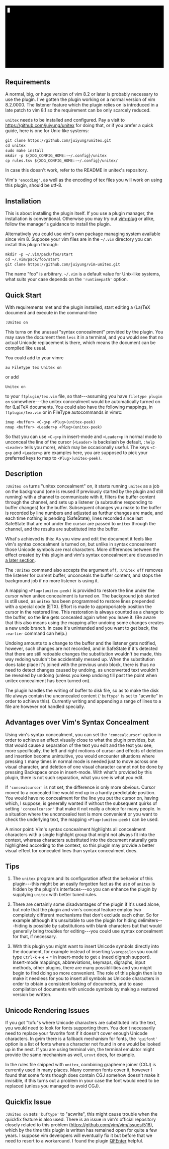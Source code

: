 ![](demo.gif)

## Requirements

A normal, big, or huge version of vim 8.2 or later is probably
necessary to use the plugin. I've gotten the plugin working on a
normal version of vim 8.2.0000. The listener feature which the plugin
relies on is introduced in a late patch to vim 8.1 so the requirement
can be only scarcely reduced.

`unitex` needs to be installed and configured. Pay a visit to
<https://github.com/juiyung/unitex> for doing that, or if you prefer a
quick guide, here is one for Unix-like systems:

    git clone https://github.com/juiyung/unitex.git
    cd unitex
    sudo make install
    mkdir -p ${XDG_CONFIG_HOME:-~/.config}/unitex
    cp rules.tsv ${XDG_CONFIG_HOME:-~/.config}/unitex/

In case this doesn't work, refer to the README in unitex's repository.

Vim's `'encoding'`, as well as the encoding of tex files you will work
on using this plugin, should be utf-8.

## Installation

This is about installing the plugin itself. If you use a plugin manager, 
the installation is conventional. Otherwise you may try out
[vim-plug](https://github.com/junegunn/vim-plug) or alike, follow the
manager's guidance to install the plugin.

Alternatively you could use vim's own package managing system
available since vim 8. Suppose your vim files are in the `~/.vim`
directory you can install this plugin through:

    mkdir -p ~/.vim/pack/foo/start
    cd ~/.vim/pack/foo/start
    git clone https://github.com/juiyung/vim-unitex.git

The name "foo" is arbitrary. `~/.vim` is a default value for Unix-like
systems, what suits your case depends on the `'runtimepath'` option.

## Quick Start

With requirements met and the plugin installed, start editing a
(La)TeX document and execute in the command-line

    :Unitex on

This turns on the unusual "syntax concealment" provided by the plugin.
You may save the document then `less` it in a terminal, and you would
see that no actual Unicode replacement is there, which means the
document can be compiled like usual.

You could add to your vimrc

    au FileType tex Unitex on

or add

    Unitex on

to your `ftplugin/tex.vim` file, so that---assuming you have `filetype
plugin on` somewhere---the unitex concealment would be automatically
turned on for (La)TeX documents. You could also have the following
mappings, in `ftplugin/tex.vim` or in FileType autocommands in vimrc:

    imap <buffer> <C-g>p <Plug>(unitex-peek)
    nmap <buffer> <Leader>p <Plug>(unitex-peek)

So that you can use `<C-g>p` in insert-mode and `<Leader>p` in normal
mode to unconceal the line of the cursor (`<Leader>` is backslash by
default, `:help <Leader>` tells you more), which may be occasionally
useful. The keys `<C-g>p` and `<Leader>p` are examples here, you are
supposed to pick your preferred keys to map to `<Plug>(unitex-peek)`.

## Description

`:Unitex on` turns "unitex concealment" on, it starts
running `unitex` as a job on the background (one is reused if
previously started by the plugin and still running) with a channel to
communicate with it, filters the buffer content through the channel,
and sets up a listener (a subroutine responding to buffer changes) for
the buffer. Subsequent changes you make to the buffer is recorded by
line numbers and adjusted as furthur changes are made, and each time
nothing is pending (SafeState), lines recorded since last SafeState
that are not under the cursor are passed to `unitex` through the
channel, and the results are substituted into the buffer.

What's achieved is this: As you view and edit the document it feels
like vim's syntax concealment is turned on, but unlike in syntax
concealment those Unicode symbols are real characters. More
differences between the effect created by this plugin and vim's syntax
concealment are discussed in [a later section](#pros).

The `:Unitex` command also accepts the argument `off`, `:Unitex off`
removes the listener for current buffer, unconceals the buffer content,
and stops the background job if no more listener is using it.

A mapping `<Plug>(unitex-peek)` is provided to restore the line under
the cursor when unitex concealment is turned on. The background job
started is still used, as `unitex` has been programmed to restore
lines prepended with a special code (ETX). Effort is made to
approporiately position the cursor in the restored line. This
restoration is always counted as a change to the buffer, so the line
gets concealed again when you leave it. (Be aware that this also means
using the mapping after undoing some changes creates a new undo
branch. In case it's unintended and you want to get back, the
`:earlier` command can help.)

Undoing amounts to a change to the buffer and the listener gets
notified, however, such changes are not recorded, and in SafeState if
it's detected that there are still redoable changes the substitution
wouldn't be made, this way redoing wouldn't be accidentally messed up.
When the substitution does take place it's joined with the previous
undo block, there is thus no need to detect changes caused by undoing,
as unconverted text wouldn't be revealed by undoing (unless you keep
undoing till past the point when unitex concealment has been turned
on).

The plugin handles the writing of buffer to disk file, so as to make
the disk file always contain the unconcealed content (`'buftype'` is
set to "acwrite" in order to achieve this). Currently writing and
appending a range of lines to a file are however not handled
specially.

## <a id="pros">Advantages over Vim's Syntax Concealment</a>

Using vim's syntax concealment, you can set the `'concealcursor'`
option in order to achieve an effect visually close to what the plugin
provides, but that would cause a separation of the text you edit and
the text you see, more specifically, the left and right motions of
cursor and effects of deletion and insertion become unintuitive, you
would encounter situations where pressing `l` many times in normal
mode is needed just to move across one visual character, and deletion
of one visual character cannot not be done by pressing Backspace once
in insert-mode. With what's provided by this plugin, there is not such
separation, what you see is what you edit.

If `'concealcursor'` is not set, the difference is only more obvious.
Cursor moved to a concealed line would end up in a hardly predictable
position. You would have no concealment for the line you put the
cursor on, having which, I suppose, is generally wanted if without the
subsequent quirks of setting `'concealcursor'` that make it not really
a choice for many people. In a situation where the unconcealed text is
more convenient or you want to check the underlying text, the mapping
`<Plug>(unitex-peek)` can be used.

A minor point: Vim's syntax concealment highlights all concealment
characters with a single highlight group that might not always fit
into the context, whereas characters substituted into the document
naturally gets highlighted according to the context, so this plugin
may provide a better visual effect for concealed lines than syntax
concealment does.

## Tips

1. The `unitex` program and its configuration affect the behavior of
   this plugin---this might be an easily forgotten fact as the use of
   `unitex` is hidden by the plugin's interfaces---so you can enhance
   the plugin by supplying `unitex` with better tuned rules.

2. There are certainly some disadvantages of the plugin if it's used
   alone, but note that the plugin and vim's conceal feature employ
   two completely different mechanisms that don't exclude each other.
   So for example although it's unsuitable to use the plugin for
   hiding delimiters---hiding is possible by substitutions with blank
   characters but that would generally bring troubles for
   editing---you could use syntax concealment for that, if necessary.

3. With this plugin you might want to insert Unicode symbols directly
   into the document, for example instead of inserting `\varepsilon`
   you could type `Ctrl-k` + `e` + `*` in insert-mode to get `ε` (need
   digraph support). Insert-mode mappings, abbreviations, keymaps,
   digraphs, input methods, other plugins, there are many
   possiblilities and you might begin to find doing so more
   convenient. The role of this plugin then is to make it needless for
   you to insert all symbols as Unicode characters in order to obtain
   a consistent looking of documents, and to ease compilation of
   documents with unicode symbols by making a restored version be
   written.

## Unicode Rendering Issues

If you got "tofu"s where Unicode characters are substituted into the
text, you would need to look for fonts supporting them. You don't
necessarily need to replace your favorite font if it doesn't cover
enough Unicode characters. In gvim there is a fallback mechanism for
fonts, the `'guifont'` option is a list of fonts where a character not
found in one would be looked up in the next. If you are using terminal
vim, the terminal emulator might provide the same mechanism as well,
`urxvt` does, for example.

In the rules file shipped with `unitex`, combining grapheme joiner
(CGJ) is currently used in many places. Many common fonts cover it,
however I found that some fonts though does contain CGJ somehow
doesn't make it invisible, if this turns out a problem in your case
the font would need to be replaced (unless you managed to avoid CGJ).

## Quickfix Issue

`:Unitex on` sets `'buftype'` to "acwrite", this might cause trouble
when the quickfix feature is also used. There is an issue in vim's
official repository closely related to this problem
(<https://github.com/vim/vim/issues/516>), which by the time this
plugin is written has remained open for quite a few years. I suppose
vim developers will eventually fix it but before that we need to
resort to a workaround. I found the plugin
[QFEnter](https://github.com/yssl/QFEnter) helpful.
